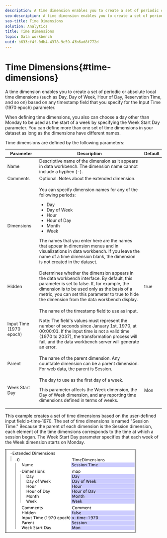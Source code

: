 ```yaml
---
description: A time dimension enables you to create a set of periodic or absolute local time dimensions (such as Day, Day of Week, Hour of Day, Reservation Time, and so on) based on any timestamp field that you specify for the Input Time (1970 epoch) parameter.
seo-description: A time dimension enables you to create a set of periodic or absolute local time dimensions (such as Day, Day of Week, Hour of Day, Reservation Time, and so on) based on any timestamp field that you specify for the Input Time (1970 epoch) parameter.
seo-title: Time Dimensions
solution: Analytics
title: Time Dimensions
topic: Data workbench
uuid: b633cf4f-0db4-4378-9e59-43b6ad8f772d
---
```


# Time Dimensions{#time-dimensions}

A time dimension enables you to create a set of periodic or absolute local time dimensions (such as Day, Day of Week, Hour of Day, Reservation Time, and so on) based on any timestamp field that you specify for the Input Time (1970 epoch) parameter.

 When defining time dimensions, you also can choose a day other than Monday to be used as the start of a week by specifying the Week Start Day parameter. You can define more than one set of time dimensions in your dataset as long as the dimensions have different names.

Time dimensions are defined by the following parameters:

<table id="table_9734F6CD7ABA4661A2F9A5FB948A7282"> 
 <thead> 
  <tr> 
   <th colname="col1" class="entry"> Parameter </th> 
   <th colname="col2" class="entry"> Description </th> 
   <th colname="col3" class="entry"> Default </th> 
  </tr> 
 </thead>
 <tbody> 
  <tr> 
   <td colname="col1"> Name </td> 
   <td colname="col2"> Descriptive name of the dimension as it appears in data workbench. The dimension name cannot include a hyphen (-). </td> 
   <td colname="col3"> </td> 
  </tr> 
  <tr> 
   <td colname="col1"> Comments </td> 
   <td colname="col2"> Optional. Notes about the extended dimension. </td> 
   <td colname="col3"> </td> 
  </tr> 
  <tr> 
   <td colname="col1"> Dimensions </td> 
   <td colname="col2"> <p>You can specify dimension names for any of the following periods: </p> <p> 
     <ul id="ul_EB0837DD66BE4004A615A6029EEF4CD5"> 
      <li id="li_2E46E6DB004E443C8CC831DCEE743D60"> Day </li> 
      <li id="li_F59A27779EBE4E2A84E0972EE8BCDFA7"> Day of Week </li> 
      <li id="li_7D74CD547ED1449091EF7B2E0E8C46DE"> Hour </li> 
      <li id="li_706AF9D385CB44C098DEBACA3BA2CD4B"> Hour of Day </li> 
      <li id="li_76FBF69B25954885A0192D308A155E41"> Month </li> 
      <li id="li_3C16955BE5C54291A25E25CD31259661"> Week </li> 
     </ul> </p> <p> The names that you enter here are the names that appear in dimension menus and in visualizations in data workbench. If you leave the name of a time dimension blank, the dimension is not created in the dataset. </p> </td> 
   <td colname="col3"> </td> 
  </tr> 
  <tr> 
   <td colname="col1"> Hidden </td> 
   <td colname="col2"> Determines whether the dimension appears in the data workbench interface. By default, this parameter is set to false. If, for example, the dimension is to be used only as the basis of a metric, you can set this parameter to true to hide the dimension from the data workbench display. </td> 
   <td colname="col3"> true </td> 
  </tr> 
  <tr> 
   <td colname="col1"> Input Time (1970 epoch) </td> 
   <td colname="col2"> <p>The name of the timestamp field to use as input. </p> <p> <p>Note:  The field's values must represent the number of seconds since January 1st, 1970, at 00:00:01. If the input time is not a valid time (1970 to 2037), the transformation process will fail, and the data workbench server will generate an error. </p> </p> </td> 
   <td colname="col3"> </td> 
  </tr> 
  <tr> 
   <td colname="col1"> Parent </td> 
   <td colname="col2"> The name of the parent dimension. Any countable dimension can be a parent dimension. For web data, the parent is Session. </td> 
   <td colname="col3"> </td> 
  </tr> 
  <tr> 
   <td colname="col1"> Week Start Day </td> 
   <td colname="col2"> <p>The day to use as the first day of a week. </p> <p> This parameter affects the Week dimension, the Day of Week dimension, and any reporting time dimensions defined in terms of weeks. </p> </td> 
   <td colname="col3"> Mon </td> 
  </tr> 
 </tbody> 
</table>

This example creates a set of time dimensions based on the user-defined input field x-time-1970. The set of time dimensions is named "Session Time." Because the parent of each dimension is the Session dimension, each element of the time dimensions corresponds to the time at which a session began. The Week Start Day parameter specifies that each week of the Week dimension starts on Monday.

![](assets/cfg_Transformation_Dim_TimeDim.png)

